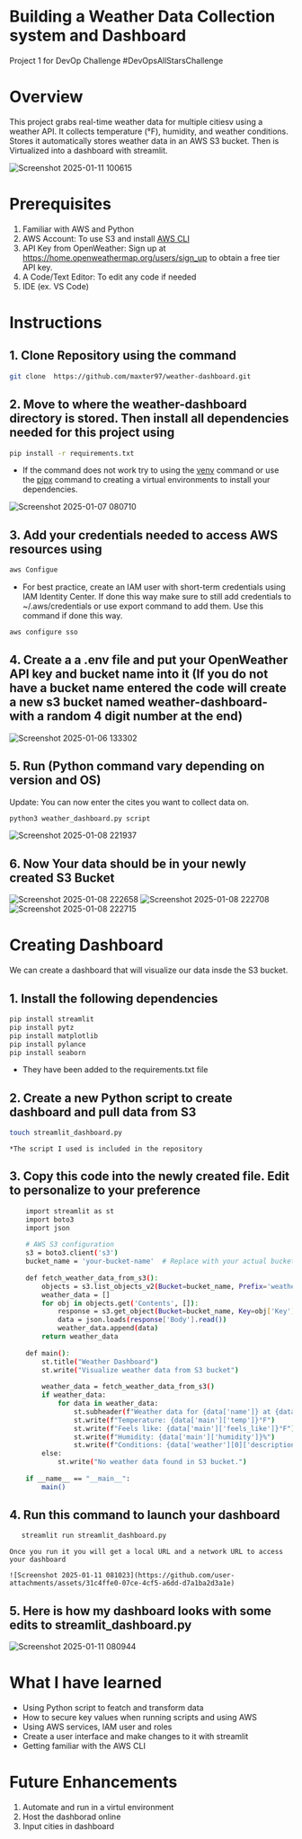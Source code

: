 # Building a Weather Data Collection system and Dashboard
Project 1 for DevOp Challenge #DevOpsAllStarsChallenge
# Overview
This project grabs real-time weather data for multiple citiesv using a weather API. It collects temperature (°F), humidity, and weather conditions. Stores it automatically stores weather data in an AWS S3 bucket. Then is Virtualized into a dashboard with streamlit.

![Screenshot 2025-01-11 100615](https://github.com/user-attachments/assets/042627cf-1900-4968-bd0d-cff2c46f9ce0)

# Prerequisites
1. Familiar with AWS and Python
2. AWS Account: To use S3 and install <a href="https://aws.amazon.com/cli/">AWS CLI</a> 
3. API Key from OpenWeather: Sign up at https://home.openweathermap.org/users/sign_up to obtain a free tier API key.
4. A Code/Text Editor: To edit any code if needed
5. IDE (ex. VS Code)
   
# Instructions

## 1. Clone Repository using the command  
    
```bash
git clone  https://github.com/maxter97/weather-dashboard.git
```
## 2. Move to where the weather-dashboard directory is stored. Then install all dependencies needed for this project using

```bash
pip install -r requirements.txt
```
 
* If the command does not work try to using the <a href="https://docs.python.org/3/library/venv.html">venv</a> command or use the <a href="https://pipx.pypa.io/stable/">pipx<a/> command to creating a virtual environments to install your dependencies. 
      
![Screenshot 2025-01-07 080710](https://github.com/user-attachments/assets/9a512778-d359-4f18-bf55-b5dc8ddba4f1)

## 3. Add your credentials needed to access AWS resources using
```bash
aws Configue
```
* For best practice, create an IAM user with short-term credentials using IAM Identity Center. If done this way make sure to still add credentials to ~/.aws/credentials or use export command to add them. Use this command if done this way.
```bash
aws configure sso
``` 
  
## 4. Create a a .env file and put your OpenWeather API key and bucket name into it (If you do not have a bucket name entered the code will create a new s3 bucket named weather-dashboard- with a random 4 digit number at the end)
    
  ![Screenshot 2025-01-06 133302](https://github.com/user-attachments/assets/63ae31e7-bb49-4bac-adf9-5f7f3c97d26b)
  
## 5. Run (Python command vary depending on version and OS)
   Update: You can now enter the cites you want to collect data on.
```bash
python3 weather_dashboard.py script 
```  

![Screenshot 2025-01-08 221937](https://github.com/user-attachments/assets/0f133c35-0e65-49d0-83d0-01da6a9e24fd)

## 6. Now Your data should be in your newly created S3 Bucket
   
![Screenshot 2025-01-08 222658](https://github.com/user-attachments/assets/62ec7274-279b-4371-845c-2e92a14d30db)
![Screenshot 2025-01-08 222708](https://github.com/user-attachments/assets/c0385480-e5ca-4280-91da-9a98787f6d3c)
![Screenshot 2025-01-08 222715](https://github.com/user-attachments/assets/045f37a7-6386-439e-a306-082bc559dc2c)

# Creating Dashboard
We can create a dashboard that will visualize our data insde the S3 bucket.

## 1. Install the following dependencies
   ```bash
   pip install streamlit
   pip install pytz
   pip install matplotlib
   pip install pylance
   pip install seaborn
   ```
   * They have been added to the requirements.txt file
     
## 2. Create a new Python script to create dashboard and pull data from S3 
   ```bash
   touch streamlit_dashboard.py
   ```
    *The script I used is included in the repository
## 3. Copy this code into the newly created file. Edit to personalize to your preference
```bash
    import streamlit as st
    import boto3
    import json
    
    # AWS S3 configuration
    s3 = boto3.client('s3')
    bucket_name = 'your-bucket-name'  # Replace with your actual bucket name
    
    def fetch_weather_data_from_s3():
        objects = s3.list_objects_v2(Bucket=bucket_name, Prefix='weather-data/')
        weather_data = []
        for obj in objects.get('Contents', []):
            response = s3.get_object(Bucket=bucket_name, Key=obj['Key'])
            data = json.loads(response['Body'].read())
            weather_data.append(data)
        return weather_data
    
    def main():
        st.title("Weather Dashboard")
        st.write("Visualize weather data from S3 bucket")
    
        weather_data = fetch_weather_data_from_s3()
        if weather_data:
            for data in weather_data:
                st.subheader(f"Weather data for {data['name']} at {data['timestamp']}")
                st.write(f"Temperature: {data['main']['temp']}°F")
                st.write(f"Feels like: {data['main']['feels_like']}°F")
                st.write(f"Humidity: {data['main']['humidity']}%")
                st.write(f"Conditions: {data['weather'][0]['description']}")
        else:
            st.write("No weather data found in S3 bucket.")
    
    if __name__ == "__main__":
        main()
```
## 4. Run this command to launch your dashboard
```bash
   streamlit run streamlit_dashboard.py
```
    Once you run it you will get a local URL and a network URL to access your dashboard
   
    ![Screenshot 2025-01-11 081023](https://github.com/user-attachments/assets/31c4ffe0-07ce-4cf5-a6dd-d7a1ba2d3a1e)

## 5. Here is how my dashboard looks with some edits to streamlit_dashboard.py
   
![Screenshot 2025-01-11 080944](https://github.com/user-attachments/assets/37af07ce-bf8c-436f-ba72-73d0c5aa47ab)

# What I have learned 
- Using Python script to featch and transform data
- How to secure key values when running scripts and using AWS
- Using AWS services, IAM user and roles
- Create a user interface and make changes to it with streamlit
- Getting familiar with the AWS CLI


# Future Enhancements
1. Automate and run in a virtul environment
2. Host the dashborad online
3. Input cities in dashboard
  

